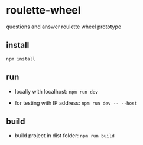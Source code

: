 # roulette-wheel
questions and answer roulette wheel prototype

## install
`npm install`

## run
- locally with localhost: 
`npm run dev`

- for testing with IP address:
`npm run dev -- --host`

## build
- build project in dist folder: 
`npm run build`

